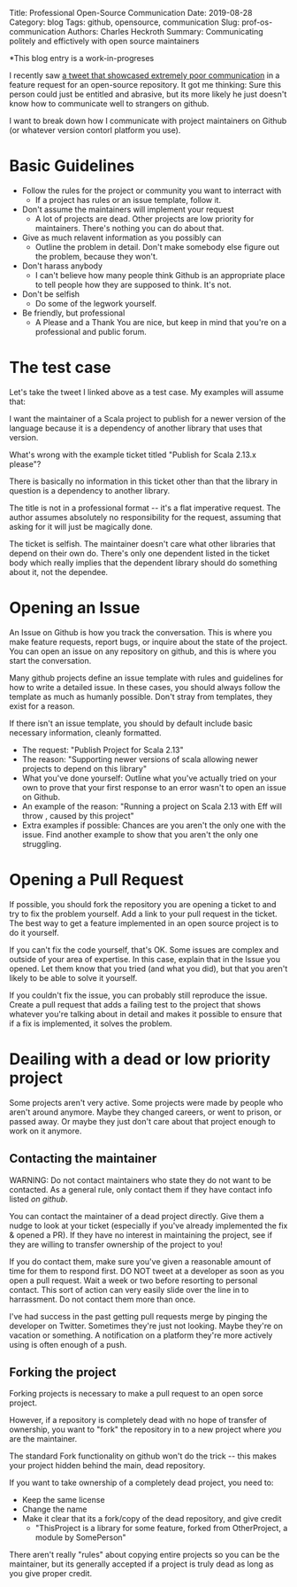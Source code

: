Title: Professional Open-Source Communication
Date: 2019-08-28
Category: blog
Tags: github, opensource, communication
Slug: prof-os-communication
Authors: Charles Heckroth
Summary: Communicating politely and effictively with open source maintainers

*This blog entry is a work-in-progreses

I recently saw [a tweet that showcased extremely poor communication](https://twitter.com/travisbrown/status/1165502986661105664) in a feature request for an open-source repository. It got me thinking: Sure this person could just be entitled and abrasive, but its more likely he just doesn't know how to communicate well to strangers on github.

I want to break down how I communicate with project maintainers on Github (or whatever version contorl platform you use).

# Basic Guidelines

- Follow the rules for the project or community you want to interract with
  - If a project has rules or an issue template, follow it.
- Don't assume the maintainers will implement your request
  - A lot of projects are dead. Other projects are low priority for maintainers. There's nothing you can do about that.
- Give as much relavent information as you possibly can
  - Outline the problem in detail. Don't make somebody else figure out the problem, because they won't.
- Don't harass anybody
  - I can't believe how many people think Github is an appropriate place to tell people how they are supposed to think. It's not.
- Don't be selfish
  - Do some of the legwork yourself.
- Be friendly, but professional
  - A Please and a Thank You are nice, but keep in mind that you're on a professional and public forum.

# The test case

Let's take the tweet I linked above as a test case. My examples will assume that:

I want the maintainer of a Scala project to publish for a newer version of the language because it is a dependency of another library that uses that version.

What's wrong with the example ticket titled "Publish for Scala 2.13.x please"?

There is basically no information in this ticket other than that the library in question is a dependency to another library.

The title is not in a professional format -- it's a flat imperative request. The author assumes absolutely no responsibility for the request, assuming that asking for it will just be magically done.

The ticket is selfish. The maintainer doesn't care what other libraries that depend on their own do. There's only one dependent listed in the ticket body which really implies that the dependent library should do something about it, not the dependee.

# Opening an Issue

An Issue on Github is how you track the conversation. This is where you make feature requests, report bugs, or inquire about the state of the project. You can open an issue on any repository on github, and this is where you start the conversation.

Many github projects define an issue template with rules and guidelines for how to write a detailed issue. In these cases, you should always follow the template as much as humanly possible. Don't stray from templates, they exist for a reason.

If there isn't an issue template, you should by default include basic necessary information, cleanly formatted.

- The request: "Publish Project for Scala 2.13"
- The reason: "Supporting newer versions of scala allowing newer projects to depend on this library"
- What you've done yourself: Outline what you've actually tried on your own to prove that your first response to an error wasn't to open an issue on Github.
- An example of the reason: "Running a project on Scala 2.13 with Eff will throw <error details>, caused by this project"
- Extra examples if possible: Chances are you aren't the only one with the issue. Find another example to show that you aren't the only one struggling.

# Opening a Pull Request

If possible, you should fork the repository you are opening a ticket to and try to fix the problem yourself. Add a link to your pull request in the ticket. The best way to get a feature implemented in an open source project is to do it yourself.

If you can't fix the code yourself, that's OK. Some issues are complex and outside of your area of expertise. In this case, explain that in the Issue you opened. Let them know that you tried (and what you did), but that you aren't likely to be able to solve it yourself.

If you couldn't fix the issue, you can probably still reproduce the issue. Create a pull request that adds a failing test to the project that shows whatever you're talking about in detail and makes it possible to ensure that if a fix is implemented, it solves the problem.

# Deailing with a dead or low priority project

Some projects aren't very active. Some projects were made by people who aren't around anymore. Maybe they changed careers, or went to prison, or passed away. Or maybe they just don't care about that project enough to work on it anymore.

## Contacting the maintainer

WARNING: Do not contact maintainers who state they do not want to be contacted. As a general rule, only contact them if they have contact info listed _on github_.

You can contact the maintainer of a dead project directly. Give them a nudge to look at your ticket (especially if you've already implemented the fix & opened a PR). If they have no interest in maintaining the project, see if they are willing to transfer ownership of the project to you!

If you do contact them, make sure you've given a reasonable amount of time for them to respond first. DO NOT tweet at a developer as soon as you open a pull request. Wait a week or two before resorting to personal contact. This sort of action can very easily slide over the line in to harrassment. Do not contact them more than once.

I've had success in the past getting pull requests merge by pinging the developer on Twitter. Sometimes they're just not looking. Maybe they're on vacation or something. A notification on a platform they're more actively using is often enough of a push.

## Forking the project

Forking projects is necessary to make a pull request to an open sorce project.

However, if a repository is completely dead with no hope of transfer of ownership, you want to "fork" the repository in to a new project where _you_ are the maintainer.

The standard Fork functionality on github won't do the trick -- this makes your project hidden behind the main, dead repository.

If you want to take ownership of a completely dead project, you need to:

- Keep the same license
- Change the name
- Make it clear that its a fork/copy of the dead repository, and give credit
  - "ThisProject is a library for some feature, forked from OtherProject, a module by SomePerson"

There aren't really "rules" about copying entire projects so you can be the maintainer, but its generally accepted if a project is truly dead as long as you give proper credit.